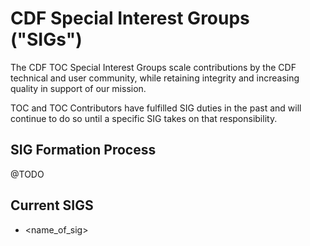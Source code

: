 # CDF Special Interest Groups ("SIGs")

The CDF TOC Special Interest Groups scale contributions by the CDF technical and user community,
while retaining integrity and increasing quality in support of our mission.

TOC and TOC Contributors have fulfilled SIG duties in the past and will continue to do so until a specific SIG takes on that responsibility.

## SIG Formation Process

@TODO

## Current SIGS

* <name_of_sig>
